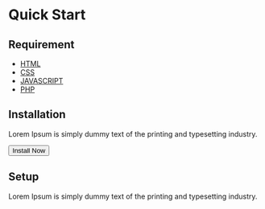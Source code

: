 # Quick Start

## Requirement

<ul>
	<li><a href="https://www.w3schools.com/">HTML</a></li>
	<li><a href="https://www.w3schools.com/">CSS</a></li>
	<li><a href="https://www.w3schools.com/https://www.w3schools.com/">JAVASCRIPT</a></li>
	<li><a href="https://www.w3schools.com/">PHP</a></li>
</ul>

## Installation

Lorem Ipsum is simply dummy text of the printing and typesetting industry.


<button>Install Now</button>

## Setup

Lorem Ipsum is simply dummy text of the printing and typesetting industry.

